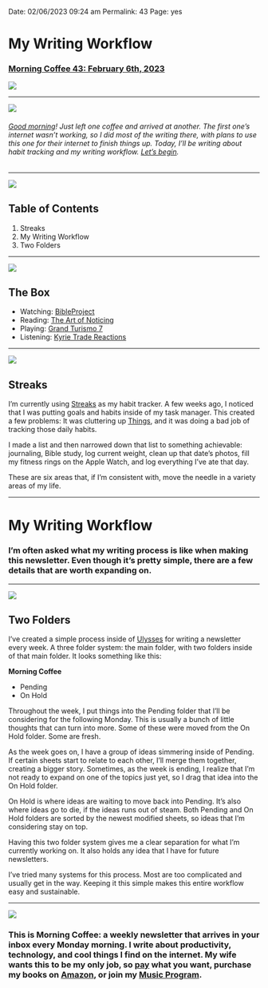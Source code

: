 
Date: 02/06/2023 09:24 am
Permalink: 43
Page: yes

# My Writing Workflow

### [Morning Coffee 43: February 6th, 2023][1]

![][image-1]

---- 

![][image-2]

###### [Good morning][2]! Just left one coffee and arrived at another. The first one’s internet wasn’t working, so I did most of the writing there, with plans to use this one for their internet to finish things up. Today, I’ll be writing about habit tracking and my writing workflow. [Let’s begin][3].

---- 

![][image-3]

## Table of Contents

1. Streaks
2. My Writing Workflow
3. Two Folders

---- 

![][image-4]

## The Box

- Watching: [BibleProject][4]
- Reading: [The Art of Noticing][5]
- Playing: [Grand Turismo 7][6]
- Listening: [Kyrie Trade Reactions][7]

---- 

![][image-5]

## Streaks

I’m currently using [Streaks][8] as my habit tracker. A few weeks ago, I noticed that I was putting goals and habits inside of my task manager. This created a few problems: It was cluttering up [Things][9], and it was doing a bad job of tracking those daily habits.

I made a list and then narrowed down that list to something achievable: journaling, Bible study, log current weight, clean up that date’s photos, fill my fitness rings on the Apple Watch, and log everything I’ve ate that day.

These are six areas that, if I’m consistent with, move the needle in a variety areas of my life.

---- 

# My Writing Workflow

### I’m often asked what my writing process is like when making this newsletter. Even though it’s pretty simple, there are a few details that are worth expanding on.

---- 

![][image-6]

## Two Folders

I’ve created a simple process inside of [Ulysses][10] for writing a newsletter every week. A three folder system: the main folder, with two folders inside of that main folder. It looks something like this:

**Morning Coffee**

- Pending
- On Hold

Throughout the week, I put things into the Pending folder that I’ll be considering for the following Monday. This is usually a bunch of little thoughts that can turn into more. Some of these were moved from the On Hold folder. Some are fresh.

As the week goes on, I have a group of ideas simmering inside of Pending. If certain sheets start to relate to each other, I’ll merge them together, creating a bigger story. Sometimes, as the week is ending, I realize that I’m not ready to expand on one of the topics just yet, so I drag that idea into the On Hold folder.

On Hold is where ideas are waiting to move back into Pending. It’s also where ideas go to die, if the ideas runs out of steam. Both Pending and On Hold folders are sorted by the newest modified sheets, so ideas that I’m considering stay on top.

Having this two folder system gives me a clear separation for what I’m currently working on. It also holds any idea that I have for future newsletters.

I’ve tried many systems for this process. Most are too complicated and usually get in the way. Keeping it this simple makes this entire workflow easy and sustainable.

---- 

![][image-7]

### This is Morning Coffee: a weekly newsletter that arrives in your inbox every Monday morning. I write about productivity, technology, and cool things I find on the internet. My wife wants this to be my only job, so [pay][11] what you want, purchase my books on [Amazon][12], or join my [Music Program][13].

[1]:	https://nashp.com/43
[2]:	mailto:nashp@me.com
[3]:	mailto:nashp@me.com
[4]:	https://bibleproject.com/
[5]:	https://www.amazon.com/Art-Noticing-Creativity-Inspiration-Discover/dp/0525521240
[6]:	https://www.playstation.com/en-us/games/gran-turismo-7/
[7]:	https://overcast.fm/+b0zm2hIUc
[8]:	https://streaksapp.com
[9]:	https://culturedcode.com/things/
[10]:	https://ulysses.app
[11]:	https://buy.stripe.com/fZe4jqd135LRc4U4gj
[12]:	https://www.amazon.com/dp/B0CQQG3JCF?binding=paperback&ref=dbs_dp_awt_sb_pc_tpbk
[13]:	https://patreon.com/nashp

[image-1]:	https://nashp.com/_media/mc.gif
[image-2]:	https://i.imgur.com/IOAkEjU.jpg
[image-3]:	https://i.imgur.com/eO2hcg2.jpg
[image-4]:	https://blotcdn.com/blog_7d9c6729f90a4fd68ca68a09e88009f0/_image_cache/7cf7610f-df38-435d-8654-200d185511c1.gif
[image-5]:	https://i.imgur.com/6wIKqjr.jpg
[image-6]:	https://i.imgur.com/ZtDy7tN.jpg
[image-7]:	https://i.imgur.com/MwejBou.jpg